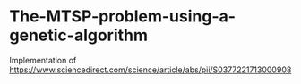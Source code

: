 # The-MTSP-problem-using-a-genetic-algorithm
Implementation of https://www.sciencedirect.com/science/article/abs/pii/S0377221713000908
